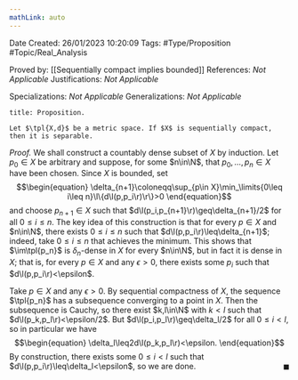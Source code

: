 ```yaml
---
mathLink: auto
---
```


<div class="topSpace"></div>

Date Created: 26/01/2023 10:20:09
Tags: #Type/Proposition #Topic/Real_Analysis

Proved by: [[Sequentially compact implies bounded]]
References: <i>Not Applicable</i>
Justifications: <i>Not Applicable</i>

Specializations: <i>Not Applicable</i>
Generalizations: <i>Not Applicable</i>

``` ad-Proposition
title: Proposition.

Let $\tpl{X,d}$ be a metric space. If $X$ is sequentially compact, then it is separable.

```

<i>Proof.</i> We shall construct a countably dense subset of $X$ by induction. Let $p_0\in X$ be arbitrary and suppose, for some $n\in\N$, that $p_0,\dots,p_n\in X$ have been chosen. Since $X$ is bounded, set
$$\begin{equation}
    \delta_{n+1}\coloneqq\sup_{p\in X}\min_\limits{0\leq i\leq n}\l\{d\l(p,p_i\r)\r\}>0
\end{equation}$$
and choose $p_{n+1}\in X$ such that $d\l(p_i,p_{n+1}\r)\geq\delta_{n+1}/2$ for all $0\leq i\leq n$. The key idea of this construction is that for every $p\in X$ and $n\in\N$, there exists $0\leq i\leq n$ such that $d\l(p,p_i\r)\leq\delta_{n+1}$; indeed, take $0\leq i\leq n$ that achieves the minimum. This shows that $\im\tpl{p_n}$ is $\delta_n$-dense in $X$ for every $n\in\N$, but in fact it is dense in $X$; that is, for every $p\in X$ and any $\epsilon>0$, there exists some $p_i$ such that $d\l(p,p_i\r)<\epsilon$.

Take $p\in X$ and any $\epsilon>0$. By sequential compactness of $X$, the sequence $\tpl{p_n}$ has a subsequence converging to a point in $X$. Then the subsequence is Cauchy, so there exist $k,l\in\N$ with $k<l$ such that $d\l(p_k,p_l\r)<\epsilon/2$. But $d\l(p_i,p_l\r)\geq\delta_l/2$ for all $0\leq i<l$, so in particular we have
$$\begin{equation}
    \delta_l\leq2d\l(p_k,p_l\r)<\epsilon.
\end{equation}$$
By construction, there exists some $0\leq i<l$ such that $d\l(p,p_i\r)\leq\delta_l<\epsilon$, so we are done.<span style="float:right;">$\blacksquare$</span>
